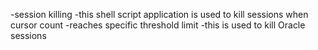 -session killing 
-this shell script application is used to kill sessions when cursor count 
-reaches specific threshold limit
-this is used to kill Oracle sessions
